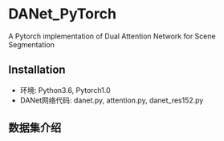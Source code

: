# DANet_PyTorch
A Pytorch implementation of Dual Attention Network for Scene Segmentation

## Installation
- 环境: Python3.6, Pytorch1.0
- DANet网络代码: danet.py, attention.py, danet_res152.py

## 数据集介绍
